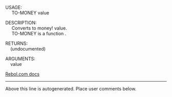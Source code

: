 USAGE:  
&nbsp;&nbsp;&nbsp;&nbsp;&nbsp;TO-MONEY&nbsp;value&nbsp;  
  
DESCRIPTION:  
&nbsp;&nbsp;&nbsp;&nbsp;&nbsp;Converts&nbsp;to&nbsp;money!&nbsp;value.  
&nbsp;&nbsp;&nbsp;&nbsp;&nbsp;TO-MONEY&nbsp;is&nbsp;a&nbsp;function&nbsp;.  
  
RETURNS:  
&nbsp;&nbsp;&nbsp;&nbsp;(undocumented)  
  
ARGUMENTS:  
&nbsp;&nbsp;&nbsp;&nbsp;value  

[Rebol.com docs](http://www.rebol.com/r3/docs/functions/to-money.html)
___
Above this line is autogenerated. Place user comments below.